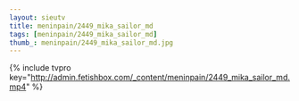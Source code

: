 ```yaml
--- 
layout: sieutv
title: meninpain/2449_mika_sailor_md
tags: [meninpain/2449_mika_sailor_md]
thumb_: meninpain/2449_mika_sailor_md.jpg
---
```

{% include tvpro key="http://admin.fetishbox.com/_content/meninpain/2449_mika_sailor_md.mp4" %} 
